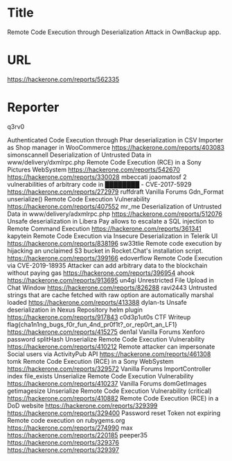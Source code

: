 # Title
Remote Code Execution through Deserialization Attack in OwnBackup app.
# URL 
https://hackerone.com/reports/562335
# Reporter 
q3rv0

Authenticated Code Execution through Phar deserialization in CSV Importer as Shop manager in WooCommerce
https://hackerone.com/reports/403083
simonscannell
Deserialization of Untrusted Data in www/delivery/dxmlrpc.php
Remote Code Execution (RCE) in a Sony Pictures WebSystem
https://hackerone.com/reports/542670
https://hackerone.com/reports/330028
mbeccati
joaomatosf
2 vulnerabilities of arbitrary code in ████████  - CVE-2017-5929
https://hackerone.com/reports/272979
ruffdraft
Vanilla Forums Gdn_Format unserialize() Remote Code Execution Vulnerability
https://hackerone.com/reports/407552
mr_me
Deserialization of Untrusted Data in www/delivery/adxmlrpc.php
https://hackerone.com/reports/512076
Unsafe deserialization in Libera Pay allows to escalate a SQL injection to Remote Command Execution
https://hackerone.com/reports/361341
kapytein
Remote Code Execution via Insecure Deserialization in Telerik UI 
https://hackerone.com/reports/838196
sw33tlie
Remote code execution by hijacking an unclaimed S3 bucket in Rocket.Chat's installation script.
https://hackerone.com/reports/399166
edoverflow
Remote Code Execution via CVE-2019-18935
Attacker can add arbitrary data to the blockchain without paying gas
https://hackerone.com/reports/396954
ahook
https://hackerone.com/reports/913695
un4gi
Unrestricted File Upload in Chat Window
https://hackerone.com/reports/826288
ravi2443
Untrusted strings that are cache fetched with raw option are automatically marshal loaded
https://hackerone.com/reports/413388
dylan-ts
Unsafe deserialization in Nexus Repository helm plugin
https://hackerone.com/reports/917843
c0d3p1ut0s
CTF Writeup flag{cha1n1ng_bugs_f0r_fun_4nd_pr0f1t?_or_rep0rt_an_LF1}
https://hackerone.com/reports/415275
den1al
Vanilla Forums Xenforo password splitHash Unserialize Remote Code Execution Vulnerability
https://hackerone.com/reports/410212
Remote attacker can impersonate Social users via ActivityPub API
https://hackerone.com/reports/461308
tomk
Remote Code Execution (RCE) in a Sony WebSystem
https://hackerone.com/reports/329572
Vanilla Forums ImportController index file_exists Unserialize Remote Code Execution Vulnerability
https://hackerone.com/reports/410237
Vanilla Forums domGetImages getimagesize Unserialize Remote Code Execution Vulnerability (critical)
https://hackerone.com/reports/410882
Remote Code Execution (RCE) in a DoD website
https://hackerone.com/reports/329399
https://hackerone.com/reports/329400
Password reset Token not expiring 
Remote code execution on rubygems.org
https://hackerone.com/reports/274990
max
https://hackerone.com/reports/220185
peeper35
https://hackerone.com/reports/329376
https://hackerone.com/reports/329397

